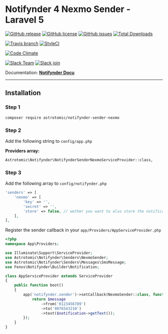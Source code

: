 # Notifynder 4 Nexmo Sender - Laravel 5

[![GitHub release](https://img.shields.io/github/release/astrotomic/notifynder-sender-nexmo.svg?style=flat-square)](https://github.com/astrotomic/notifynder-sender-nexmo/releases)
[![GitHub license](https://img.shields.io/badge/license-MIT-blue.svg?style=flat-square)](https://raw.githubusercontent.com/astrotomic/notifynder-sender-nexmo/master/LICENSE)
[![GitHub issues](https://img.shields.io/github/issues/astrotomic/notifynder-sender-nexmo.svg?style=flat-square)](https://github.com/astrotomic/notifynder-sender-nexmo/issues)
[![Total Downloads](https://img.shields.io/packagist/dt/astrotomic/notifynder-sender-nexmo.svg?style=flat-square)](https://packagist.org/packages/astrotomic/notifynder-sender-nexmo)

[![Travis branch](https://img.shields.io/travis/Astrotomic/notifynder-sender-nexmo/master.svg?style=flat-square)](https://travis-ci.org/Astrotomic/notifynder-sender-nexmo/branches)
[![StyleCI](https://styleci.io/repos/78859194/shield)](https://styleci.io/repos/78859194)

[![Code Climate](https://img.shields.io/codeclimate/github/Astrotomic/notifynder-sender-nexmo.svg?style=flat-square)](https://codeclimate.com/github/Astrotomic/notifynder-sender-nexmo)

[![Slack Team](https://img.shields.io/badge/slack-astrotomic-orange.svg?style=flat-square)](https://astrotomic.slack.com)
[![Slack join](https://img.shields.io/badge/slack-join-green.svg?style=social)](https://notifynder.signup.team)


Documentation: **[Notifynder Docu](http://notifynder.info)**

-----

## Installation

### Step 1

```
composer require astrotomic/notifynder-sender-nexmo
```

### Step 2

Add the following string to `config/app.php`

**Providers array:**

```
Astrotomic\Notifynder\NotifynderSenderNexmoServiceProvider::class,
```

### Step 3

Add the following array to `config/notifynder.php`

```php
'senders' => [
    'nexmo' => [
        'key' => '',
        'secret' => '',
        'store' => false, // wether you want to also store the notifications in database
    ],
],
```

Register the sender callback in your `app/Providers/AppServiceProvider.php`

```php
<?php
namespace App\Providers;

use Illuminate\Support\ServiceProvider;
use Astrotomic\Notifynder\Senders\NexmoSender;
use Astrotomic\Notifynder\Senders\Messages\SmsMessage;
use Fenos\Notifynder\Builder\Notification;

class AppServiceProvider extends ServiceProvider
{
    public function boot()
    {
        app('notifynder.sender')->setCallback(NexmoSender::class, function (SmsMessage $message, Notification $notification) {
            return $message
                ->from('0123456789')
                ->to('9876543210')
                ->text($notification->getText());
        });
    }
}
```
